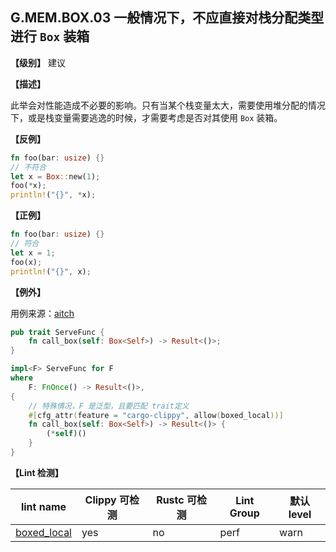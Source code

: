 ## G.MEM.BOX.03  一般情况下，不应直接对栈分配类型进行 `Box` 装箱

**【级别】** 建议

**【描述】**

此举会对性能造成不必要的影响。只有当某个栈变量太大，需要使用堆分配的情况下，或是栈变量需要逃逸的时候，才需要考虑是否对其使用 `Box` 装箱。

**【反例】**

```rust
fn foo(bar: usize) {}
// 不符合
let x = Box::new(1);
foo(*x);
println!("{}", *x);
```

**【正例】**

```rust
fn foo(bar: usize) {}
// 符合
let x = 1;
foo(x);
println!("{}", x);
```

**【例外】**

用例来源：[aitch](https://github.com/mjkillough/aitch/blob/69fbd677a72d0ed1851624d16a53c2a676d49bd5/src/servers/hyper.rs#L28)

```rust
pub trait ServeFunc {
    fn call_box(self: Box<Self>) -> Result<()>;
}

impl<F> ServeFunc for F
where
    F: FnOnce() -> Result<()>,
{
    // 特殊情况，F 是泛型，且要匹配 trait定义
    #[cfg_attr(feature = "cargo-clippy", allow(boxed_local))]
    fn call_box(self: Box<Self>) -> Result<()> {
        (*self)()
    }
}
```

**【Lint 检测】**

| lint name                                                                  | Clippy 可检测 | Rustc 可检测 | Lint Group | 默认level |
| -------------------------------------------------------------------------- | ------------- | ------------ | ---------- | --------- |
| [boxed_local](https://rust-lang.github.io/rust-clippy/master/#boxed_local) | yes           | no           | perf       | warn      |
